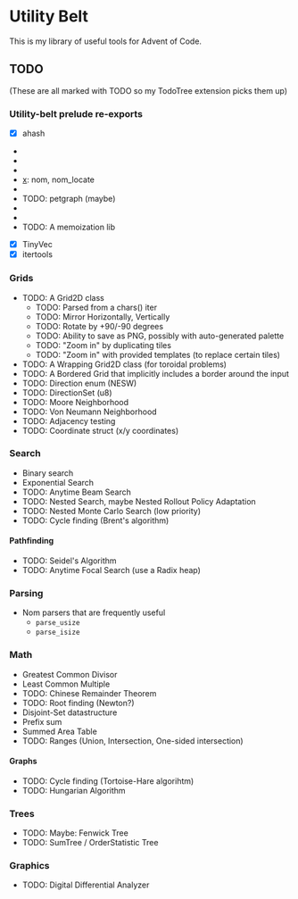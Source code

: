 # Utility Belt

This is my library of useful tools for Advent of Code.

## TODO

(These are all marked with TODO so my TodoTree extension picks them up)

### Utility-belt prelude re-exports

- [x] ahash
- [x]: glam
- [x]: pathfinding
- [x]: ndarray
- [x]: nom, nom_locate
- [x]: itertools
- TODO: petgraph (maybe)
- [x]: rayon
- [x]: rstest (probably)
- TODO: A memoization lib
- [x] TinyVec
- [x] itertools

### Grids

- TODO: A Grid2D class
  - TODO: Parsed from a chars() iter
  - TODO: Mirror Horizontally, Vertically
  - TODO: Rotate by +90/-90 degrees
  - TODO: Ability to save as PNG, possibly with auto-generated palette
  - TODO: "Zoom in" by duplicating tiles
  - TODO: "Zoom in" with provided templates (to replace certain tiles)
- TODO: A Wrapping Grid2D class (for toroidal problems)
- TODO: A Bordered Grid that implicitly includes a border around the input
- TODO: Direction enum (NESW)
- TODO: DirectionSet (u8)
- TODO: Moore Neighborhood
- TODO: Von Neumann Neighborhood
- TODO: Adjacency testing
- TODO: Coordinate struct (x/y coordinates)

### Search

- Binary search
- Exponential Search
- TODO: Anytime Beam Search
- TODO: Nested Search, maybe Nested Rollout Policy Adaptation
- TODO: Nested Monte Carlo Search (low priority)
- TODO: Cycle finding (Brent's algorithm)

#### Pathfinding

- TODO: Seidel's Algorithm
- TODO: Anytime Focal Search (use a Radix heap)

### Parsing

- Nom parsers that are frequently useful
  - `parse_usize`
  - `parse_isize`

### Math

- Greatest Common Divisor
- Least Common Multiple
- TODO: Chinese Remainder Theorem
- TODO: Root finding (Newton?)
- Disjoint-Set datastructure
- Prefix sum
- Summed Area Table
- TODO: Ranges (Union, Intersection, One-sided intersection)

#### Graphs

- TODO: Cycle finding (Tortoise-Hare algorihtm)
- TODO: Hungarian Algorithm

### Trees

- TODO: Maybe: Fenwick Tree
- TODO: SumTree / OrderStatistic Tree

### Graphics

- TODO: Digital Differential Analyzer
